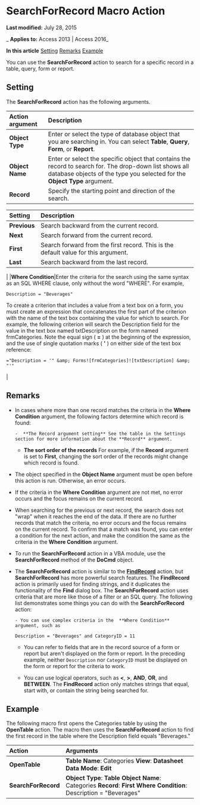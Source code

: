 
# SearchForRecord Macro Action

 **Last modified:** July 28, 2015

 _ **Applies to:** Access 2013 | Access 2016_

 **In this article**
[Setting](#sectionSection0)
[Remarks](#sectionSection1)
[Example](#sectionSection2)


You can use the  **SearchForRecord** action to search for a specific record in a table, query, form or report.

## Setting
<a name="sectionSection0"> </a>

The  **SearchForRecord** action has the following arguments.



|**Action argument**|**Description**|
|:-----|:-----|
|**Object Type**|Enter or select the type of database object that you are searching in. You can select  **Table**, **Query**, **Form**, or **Report**.|
|**Object Name**|Enter or select the specific object that contains the record to search for. The drop-down list shows all database objects of the type you selected for the  **Object Type** argument.|
|**Record**|Specify the starting point and direction of the search.

|**Setting**|**Description**|
|:-----|:-----|
|**Previous**|Search backward from the current record.|
|**Next**|Search forward from the current record.|
|**First**|Search forward from the first record. This is the default value for this argument.|
|**Last**|Search backward from the last record.|
|
|**Where Condition**|Enter the criteria for the search using the same syntax as an SQL WHERE clause, only without the word "WHERE". For example, 
```
Description = "Beverages"
```

To create a criterion that includes a value from a text box on a form, you must create an expression that concatenates the first part of the criterion with the name of the text box containing the value for which to search. For example, the following criterion will search the Description field for the value in the text box named txtDescription on the form named frmCategories. Note the equal sign ( **=** ) at the beginning of the expression, and the use of single quotation marks ( **'** ) on either side of the text box reference:


```
="Description = '" &amp; Forms![frmCategories]![txtDescription] &amp; "'"
```

|

## Remarks
<a name="sectionSection1"> </a>


- In cases where more than one record matches the criteria in the  **Where Condition** argument, the following factors determine which record is found:
    
      -  **The Record argument setting** See the table in the Settings section for more information about the **Record** argument.
    
  -  **The sort order of the records** For example, if the **Record** argument is set to **First**, changing the sort order of the records might change which record is found.
    
- The object specified in the  **Object Name** argument must be open before this action is run. Otherwise, an error occurs.
    
- If the criteria in the  **Where Condition** argument are not met, no error occurs and the focus remains on the current record.
    
- When searching for the previous or next record, the search does not "wrap" when it reaches the end of the data. If there are no further records that match the criteria, no error occurs and the focus remains on the current record. To confirm that a match was found, you can enter a condition for the next action, and make the condition the same as the criteria in the  **Where Condition** argument.
    
- To run the  **SearchForRecord** action in a VBA module, use the **SearchForRecord** method of the **DoCmd** object.
    
- The  **SearchForRecord** action is similar to the **[FindRecord](379e3dda-cb7d-a294-29b1-c6ce9a62ba8a.md)** action, but **SearchForRecord** has more powerful search features. The **FindRecord** action is primarily used for finding strings, and it duplicates the functionality of the **Find** dialog box. The **SearchForRecord** action uses criteria that are more like those of a filter or an SQL query. The following list demonstrates some things you can do with the **SearchForRecord** action:
    
      - You can use complex criteria in the  **Where Condition** argument, such as
    
  ```
  Description = "Beverages" and CategoryID = 11
  ```

  - You can refer to fields that are in the record source of a form or report but aren't displayed on the form or report. In the preceding example, neither  `Description` nor `CategoryID` must be displayed on the form or report for the criteria to work.
    
  - You can use logical operators, such as  **<**, **>**, **AND**, **OR**, and **BETWEEN**. The **FindRecord** action only matches strings that equal, start with, or contain the string being searched for.
    

## Example
<a name="sectionSection2"> </a>

The following macro first opens the Categories table by using the  **OpenTable** action. The macro then uses the **SearchForRecord** action to find the first record in the table where the Description field equals "Beverages."



|**Action**|**Arguments**|
|:-----|:-----|
|**OpenTable**|**Table Name**: Categories **View**: **Datasheet** **Data Mode**: **Edit**|
|**SearchForRecord**|**Object Type**: **Table** **Object Name**: Categories **Record**: **First** **Where Condition**: Description = "Beverages"|
